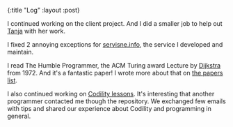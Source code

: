 {:title "Log"
 :layout :post}

I continued working on the client project. And I did a smaller job to help out
[Tanja](http://hackberry.co) with her work.

I fixed 2 annoying exceptions for [servisne.info](http://servisne.info), the
service I developed and maintain.

I read The Humble Programmer, the ACM Turing award Lecture by
[Dijkstra](https://en.wikipedia.org/wiki/Edsger_W._Dijkstra) from 1972. And it's
a fantastic paper! I wrote more about that on [the papers list](/papers.html).

I also continued working on [Codility lessons](https://github.com/strika/codility). It's interesting that another programmer contacted me though the repository. We exchanged few emails with tips and shared our experience about Codility and programming in general.
